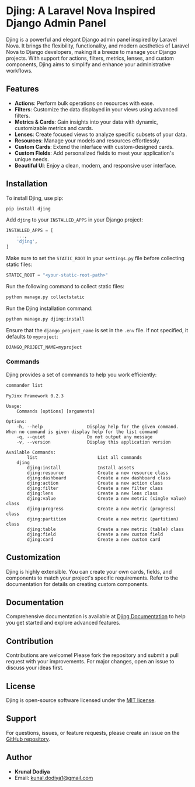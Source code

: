 # Djing: A Laravel Nova Inspired Django Admin Panel

Djing is a powerful and elegant Django admin panel inspired by Laravel Nova. It brings the flexibility, functionality, and modern aesthetics of Laravel Nova to Django developers, making it a breeze to manage your Django projects. With support for actions, filters, metrics, lenses, and custom components, Djing aims to simplify and enhance your administrative workflows.

## Features

- **Actions**: Perform bulk operations on resources with ease.
- **Filters**: Customize the data displayed in your views using advanced filters.
- **Metrics & Cards**: Gain insights into your data with dynamic, customizable metrics and cards.
- **Lenses**: Create focused views to analyze specific subsets of your data.
- **Resources**: Manage your models and resources effortlessly.
- **Custom Cards**: Extend the interface with custom-designed cards.
- **Custom Fields**: Add personalized fields to meet your application's unique needs.
- **Beautiful UI**: Enjoy a clean, modern, and responsive user interface.

## Installation

To install Djing, use pip:

```bash
pip install djing
```

Add `djing` to your `INSTALLED_APPS` in your Django project:

```python
INSTALLED_APPS = [
    ...,
    'djing',
]
```

Make sure to set the `STATIC_ROOT` in your `settings.py` file before collecting static files:

```python
STATIC_ROOT = "<your-static-root-path>"
```

Run the following command to collect static files:

```bash
python manage.py collectstatic
```

Run the Djing installation command:

```bash
python manage.py djing:install
```

Ensure that the `django_project_name` is set in the `.env` file. If not specified, it defaults to `myproject`:

```env
DJANGO_PROJECT_NAME=myproject
```

### Commands

Djing provides a set of commands to help you work efficiently:

```bash
commander list
```

```plaintext
PyJinx Framework 0.2.3

Usage:
    Commands [options] [arguments]

Options:
    -h, --help                 Display help for the given command. When no command is given display help for the list command
    -q, --quiet                Do not output any message
    -v, --version              Display this application version

Available Commands:
        list                       List all commands
    djing
        djing:install              Install assets
        djing:resource             Create a new resource class
        djing:dashboard            Create a new dashboard class
        djing:action               Create a new action class
        djing:filter               Create a new filter class
        djing:lens                 Create a new lens class
        djing:value                Create a new metric (single value) class
        djing:progress             Create a new metric (progress) class
        djing:partition            Create a new metric (partition) class
        djing:table                Create a new metric (table) class
        djing:field                Create a new custom field
        djing:card                 Create a new custom card
```

## Customization

Djing is highly extensible. You can create your own cards, fields, and components to match your project's specific requirements. Refer to the documentation for details on creating custom components.

## Documentation

Comprehensive documentation is available at [Djing Documentation](https://djing.vercel.app) to help you get started and explore advanced features.

## Contribution

Contributions are welcome! Please fork the repository and submit a pull request with your improvements. For major changes, open an issue to discuss your ideas first.

## License

Djing is open-source software licensed under the [MIT license](LICENSE).

## Support

For questions, issues, or feature requests, please create an issue on the [GitHub repository](https://github.com/krunaldodiya/djing).

## Author

- **Krunal Dodiya**
- Email: [kunal.dodiya1@gmail.com](mailto:kunal.dodiya1@gmail.com)
